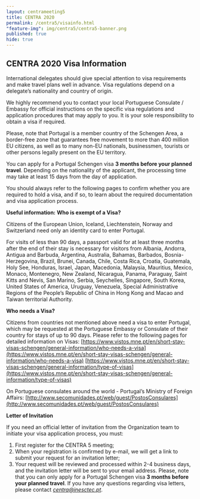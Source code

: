 ```yaml
---
layout: centrameeting5
title: CENTRA 2020
permalink: /centra5/visainfo.html
"feature-img": img/centra5/centra5-banner.png
published: true
hide: true
---
```


## CENTRA 2020 Visa Information

International delegates should give special attention to visa requirements and make travel plans well in advance. Visa regulations depend on a delegate’s nationality and country of origin.

We highly recommend you to contact your local Portuguese Consulate / Embassy for official instructions on the specific visa regulations and application procedures that may apply to you. It is your sole responsibility to obtain a visa if required.

Please, note that Portugal is a member country of the Schengen Area, a border-free zone that guarantees free movement to more than 400 million EU citizens, as well as to many non-EU nationals, businessmen, tourists or other persons legally present on the EU territory.

You can apply for a Portugal Schengen visa **3 months before your planned travel**. Depending on the nationality of the applicant, the processing time may take at least 15 days from the day of application.

You should always refer to the following pages to confirm whether you are required to hold a visa, and if so, to learn about the required documentation and visa application process.

**Useful information:**
**Who is exempt of a Visa?**

Citizens of the European Union, Iceland, Liechtenstein, Norway and Switzerland need only an identity card to enter Portugal.

For visits of less than 90 days, a passport valid for at least three months after the end of their stay is necessary for visitors from Albania, Andorra, Antigua and Barbuda, Argentina, Australia, Bahamas, Barbados, Bosnia-Herzegovina, Brazil, Brunei, Canada, Chile, Costa Rica, Croatia, Guatemala, Holy See, Honduras, Israel, Japan, Macedonia, Malaysia, Mauritius, Mexico, Monaco, Montenegro, New Zealand, Nicaragua, Panama, Paraguay, Saint Kitts and Nevis, San Marino, Serbia, Seychelles, Singapore, South Korea, United States of America, Uruguay, Venezuela, Special Administrative Regions of the People’s Republic of China in Hong Kong and Macao and Taiwan territorial Authority.

**Who needs a Visa?**

Citizens from countries not mentioned above need a visa to enter Portugal, which may be requested at the Portuguese Embassy or Consulate of their country for stays of up to 90 days.
Please refer to the following pages for detailed information on Visas:
[https://www.vistos.mne.pt/en/short-stay-visas-schengen/general-information/who-needs-a-visa](https://www.vistos.mne.pt/en/short-stay-visas-schengen/general-information/who-needs-a-visa)
[https://www.vistos.mne.pt/en/short-stay-visas-schengen/general-information/type-of-visas](https://www.vistos.mne.pt/en/short-stay-visas-schengen/general-information/type-of-visas)

On Portuguese consulates around the world - Portugal’s Ministry of Foreign Affairs:
[http://www.secomunidades.pt/web/guest/PostosConsulares](http://www.secomunidades.pt/web/guest/PostosConsulares)



**Letter of Invitation**

If you need an official letter of invitation from the Organization team to initiate your visa application process, you must:

1.	First register for the CENTRA 5 meeting;
2.	When your registration is confirmed by e-mail, we will get a link to submit your request for an invitation letter;
3.	Your request will be reviewed and processed within 2-4 business days, and the invitation letter will be sent to your email address. Please, note that you can only apply for a Portugal Schengen visa **3 months before your planned travel**.
If you have any questions regarding visa letters, please contact *centra@inesctec.pt*.
